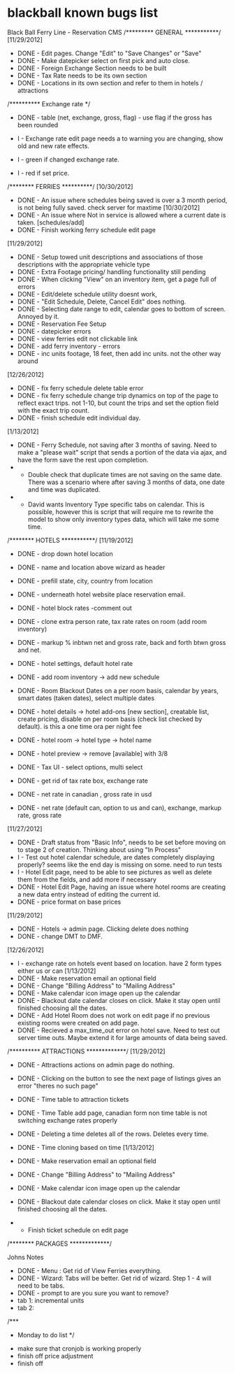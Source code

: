 blackball known bugs list
=========

Black Ball Ferry Line - Reservation CMS
/********* GENERAL ***********/
[11/29/2012]
- DONE - Edit pages. Change "Edit" to "Save Changes" or "Save"
- DONE - Make datepicker select on first pick and auto close.
- DONE - Foreign Exchange Section needs to be built
- DONE - Tax Rate needs to be its own section
- DONE - Locations in its own section and refer to them in hotels / attractions

/********** Exchange rate */
- DONE - table (net, exchange, gross, flag) - use flag if the gross has been rounded

- I - Exchange rate edit page needs a to warning you are changing, show old and new rate effects. 
- I - green if changed exchange rate.
- I - red if set price.  

/********  FERRIES **********/
[10/30/2012] 
- DONE - An issue where schedules being saved is over a 3 month period, is not being fully saved. check server for maxtime
[10/30/2012] 
- DONE - An issue where Not in service is allowed where a current date is taken. [schedules/add]
- DONE - Finish working ferry schedule edit page
 
[11/29/2012]
- DONE - Setup towed unit descriptions and associations of those descriptions with the appropriate vehicle type
- DONE - Extra Footage pricing/ handling functionality still pending
- DONE - When clicking "View" on an inventory item, get a page full of errors
- DONE - Edit/delete schedule utility doesnt work, 
- DONE - "Edit Schedule, Delete, Cancel Edit" does nothing. 
- DONE - Selecting date range to edit, calendar goes to bottom of screen. Annoyed by it. 
- DONE - Reservation Fee Setup
- DONE - datepicker errors
- DONE - view ferries edit not clickable link
- DONE - add ferry inventory - errors
- DONE - inc units footage, 18 feet, then add inc units. not the other way around

[12/26/2012]
- DONE - fix ferry schedule delete table error
- DONE - fix ferry schedule change trip dynamics on top of the page to reflect exact trips. not 1-10, but count the trips and set the option field with the exact trip count.
- DONE - finish schedule edit individual day. 

[1/13/2012]
- DONE - Ferry Schedule, not saving after 3 months of saving. Need to make a "please wait" script that sends a portion of the data via ajax, and have the form save the rest upon completion. 
- - Double check that duplicate times are not saving on the same date. There was a scenario where after saving 3 months of data, one date and time was duplicated.
- - David wants Inventory Type specific tabs on calendar. This is possible, however this is script that will require me to rewrite the model to show only inventory types data, which will take me some time.


/******** HOTELS ***********/
[11/19/2012]
- DONE - drop down hotel location
- DONE - name and location above wizard as header
- DONE - prefill state, city, country from location
- DONE - underneath hotel website place reservation email.
- DONE - hotel block rates -comment out
- DONE - clone extra person rate, tax rate rates on room  (add room inventory)
- DONE - markup % inbtwn net and gross rate, back and forth btwn gross and net.
- DONE - hotel settings, default hotel rate
- DONE - add room inventory -> add new schedule
- DONE - Room Blackout Dates on a per room basis, calendar by years, smart dates (taken dates), select multiple dates
- DONE - hotel details -> hotel add-ons [new section], creatable list, create pricing, disable on per room basis (check list checked by default). is this a one time ora per night fee
- DONE - hotel room -> hotel type -> hotel name
- DONE -  hotel preview -> remove [available] with 3/8

- DONE - Tax UI - select options, multi select
- DONE - get rid of tax rate box, exchange rate
- DONE - net rate in canadian , gross rate in usd
- DONE - net rate (default can, option to us and can), exchange, markup rate, gross rate

[11/27/2012]
- DONE - Draft status from "Basic Info", needs to be set before moving on to stage 2 of creation. Thinking about using "In Process"
- I - Test out hotel calendar schedule, are dates completely displaying properly? seems like the end day is missing on some. need to run tests
- I - Hotel Edit page, need to be able to see pictures as well as delete them from the fields, and add more if necessary
- DONE - Hotel Edit Page, having an issue where hotel rooms are creating a new data entry instead of editing the current id. 
- DONE - price format on base prices

[11/29/2012]
- DONE - Hotels -> admin page. Clicking delete does nothing
- DONE - change DMT to DMF.

[12/26/2012]
- I - exchange rate on hotels event based on location. have 2 form types either us or can
[1/13/2012]
- DONE - Make reservation email an optional field
- DONE - Change "Billing Address" to "Mailing Address"
- DONE - Make calendar icon image open up the calendar
- DONE - Blackout date calendar closes on click. Make it stay open until finished choosing all the dates.
- DONE - Add Hotel Room does not work on edit page if no previous existing rooms were created on add page. 
- DONE - Recieved a max_time_out error on hotel save. Need to test out server time outs. Maybe extend it for large amounts of data being saved.


/********** ATTRACTIONS *************/
[11/29/2012]
- DONE - Attractions actions on admin page do nothing.
- DONE - Clicking on the button to see the next page of listings gives an error "theres no such page"
- DONE - Time table to attraction tickets
- DONE - Time Table add page, canadian form non time table is not switching exchange rates properly

- DONE - Deleting a time deletes all of the rows. Deletes every time. 
- DONE - Time cloning based on time
[1/13/2012]

- DONE - Make reservation email an optional field
- DONE - Change "Billing Address" to "Mailing Address"
- DONE - Make calendar icon image open up the calendar
- DONE - Blackout date calendar closes on click. Make it stay open until finished choosing all the dates.
- - Finish ticket schedule on edit page

/******** PACKAGES *************/


Johns Notes
- DONE - Menu : Get rid of View Ferries everything. 
- DONE - Wizard: Tabs will be better. Get rid of wizard. Step 1 - 4 will need to be tabs.
- DONE - prompt to are you sure you want to remove?
- tab 1: incremental units
- tab 2: 

/***
 * Monday to do list
 */

- make sure that cronjob is working properly
- finish off price adjustment
- finish off 


